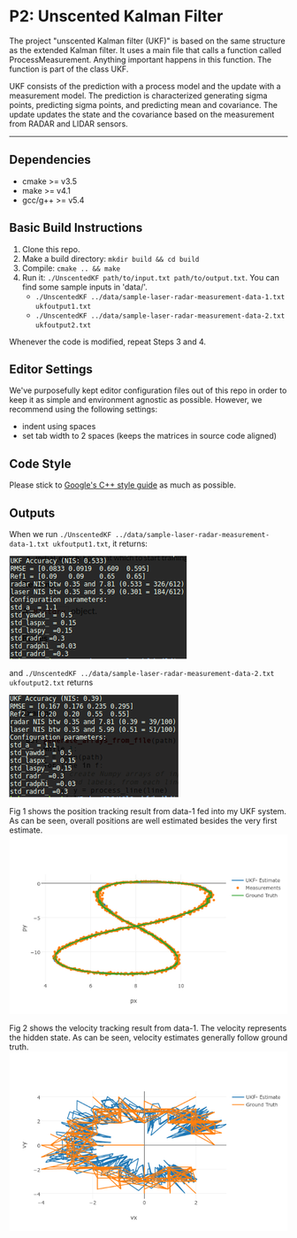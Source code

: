 # P2: Unscented Kalman Filter

The project "unscented Kalman filter (UKF)" is based on the same structure as the extended Kalman filter. It uses a main file that calls a function called ProcessMeasurement. Anything important happens in this function. The function is part of the class UKF.

UKF consists of the prediction with a process model and the update with a measurement model. The prediction is characterized generating sigma points, predicting sigma points, and predicting mean and covariance. The update updates the state and the covariance based on the measurement from RADAR and LIDAR sensors.

---

## Dependencies

* cmake >= v3.5
* make >= v4.1
* gcc/g++ >= v5.4

## Basic Build Instructions

1. Clone this repo.
2. Make a build directory: `mkdir build && cd build`
3. Compile: `cmake .. && make`
4. Run it: `./UnscentedKF path/to/input.txt path/to/output.txt`. You can find
   some sample inputs in 'data/'.
    - `./UnscentedKF ../data/sample-laser-radar-measurement-data-1.txt ukfoutput1.txt`
    - `./UnscentedKF ../data/sample-laser-radar-measurement-data-2.txt ukfoutput2.txt`

Whenever the code is modified, repeat Steps 3 and 4.

## Editor Settings

We've purposefully kept editor configuration files out of this repo in order to
keep it as simple and environment agnostic as possible. However, we recommend
using the following settings:

* indent using spaces
* set tab width to 2 spaces (keeps the matrices in source code aligned)

## Code Style

Please stick to [Google's C++ style guide](https://google.github.io/styleguide/cppguide.html) as much as possible.

## Outputs

When we run `./UnscentedKF ../data/sample-laser-radar-measurement-data-1.txt ukfoutput1.txt`, it returns:

![alt text](img/ukfoutput1.png)

and `./UnscentedKF ../data/sample-laser-radar-measurement-data-2.txt ukfoutput2.txt` returns

![alt text](img/ukfoutput2.png)

Fig 1 shows the position tracking result from data-1 fed into my UKF system. As can be seen, overall positions are well estimated besides the very first estimate. 
![alt text](img/trackingpos4output1.png "Fig 1: Tracking Position")

Fig 2 shows the velocity tracking result from data-1. The velocity represents the hidden state. As can be seen, velocity estimates generally follow ground truth.
![alt text](img/trackingvel4output1.png "Fig 2: Tracking Velocity")